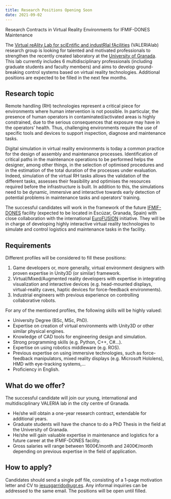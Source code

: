 ```yaml
---
title: Research Positions Opening Soon
date: 2021-09-02
---
```


Research Contracts in Virtual Reality Environments for IFMIF-DONES Maintenance

<!--more-->

The [Virtual reAlity Lab for sciEntific and industRIal fAcilities](https://valeria.ugr.es) (VALERIAlab) research group is looking for talented and motivated professionals to strengthen the recently created laboratory at the [University of Granada](https://www.ugr.es). This lab currently includes 6 multidisciplinary professionals (including graduate students and faculty members) and aims to develop ground-breaking control systems based on virtual reality technologies. Additional positions are expected to be filled in the next few months.

## Research topic

Remote handling (RH) technologies represent a critical piece for environments where human intervention is not possible. In particular, the presence of human operators in contaminated/activated areas is highly constrained, due to the serious consequences that exposure may have in the operators’ health. Thus, challenging environments require the use of specific tools and devices to support inspection, diagnose and maintenance tasks.

Digital simulation in virtual reality environments is today a common practice for the design of assembly and maintenance processes. Identification of critical paths in the maintenance operations to be performed helps the designer, among other things, in the selection of optimised procedures and in the estimation of the total duration of the processes under evaluation. Indeed, simulation of the virtual RH tasks allows the validation of the different tasks, assesses their feasibility and optimises the resources required before the infrastructure is built. In addition to this, the simulations need to be dynamic, immersive and interactive towards early detection of potential problems in maintenance tasks and operators’ training.

The successful candidates will work in the framework of the future [IFMIF-DONES](http://www.fusion.ciemat.es/international-projects/ifmif/) facility (expected to be located in Escúzar, Granada, Spain) with close collaboration with the international [EuroFUSION](https://www.euro-fusion.org/) initiative. They will be in charge of developing highly interactive virtual reality technologies to simulate and control logistics and maintenance tasks in the facility.

## Requirements

Different profiles will be considered to fill these positions:

1. Game developers or, more generally, virtual environment designers with proven expertise in Unity3D (or similar) framework.
2. Virtual/Mixed/Augmented reality developers with expertise in integrating visualization and interactive devices (e.g. head-mounted displays, virtual-reality caves, haptic devices for force-feedback environments).
3. Industrial engineers with previous experience on controlling collaborative robots.

For any of the mentioned profiles, the following skills will be highly valued:

* University Degree (BSc, MSc, PhD).
* Expertise on creation of virtual environments with Unity3D or other similar physical engines.
* Knowledge of CAD tools for engineering design and simulation.
* Strong programming skills (e.g. Python, C++, C#…).
* Expertise on using robotics middleware (e.g. ROS).
* Previous expertise on using immersive technologies, such as force-feedback manipulators, mixed reality displays (e.g. Microsoft Hololens), HMD with eye-tracking systems,...
* Proficiency in English.

## What do we offer?

The successful candidate will join our young, international and multidisciplinary VALERIA lab in the city centre of Granada.
* He/she will obtain a one-year research contract, extendable for additional years.
* Graduate students will have the chance to do a PhD Thesis in the field at the University of Granada.
* He/she will gain valuable expertise in maintenance and logistics for a future career at the IFMIF-DONES facility.
* Gross salaries will range between 1600€/month and 2400€/month depending on previous expertise in the field of application.

## How to apply?

Candidates should send a single pdf file, consisting of a 1-page motivation letter and CV to <jesusgarrido@ugr.es>. Any informal inquiries can be addressed to the same email. The positions will be open until filled.
